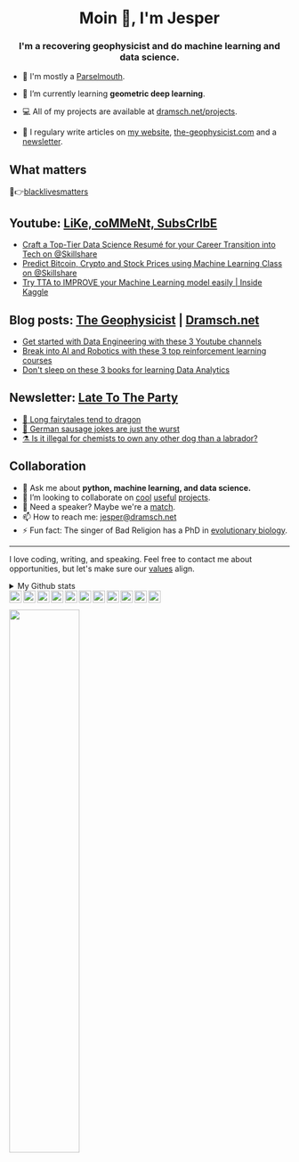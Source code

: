 <h1 align="center">Moin 👋, I'm Jesper</h1>
<h3 align="center">I'm a recovering geophysicist and do machine learning and data science.</h3>

- 🐍 I'm mostly a [Parselmouth](https://xkcd.com/353/).

- 🌱 I’m currently learning **geometric deep learning**.

- 💻 All of my projects are available at [dramsch.net/projects](https://dramsch.net/projects).
- 📝 I regulary write articles on [my website](https://dramsch.net/blog), [the-geophysicist.com](https://the-geophysicist.com) and a [newsletter](https://buttondown.email/jesper).


## What matters

💸👉[blacklivesmatters](https://blacklivesmatters.carrd.co/)

## Youtube: [LiKe, coMMeNt, SubsCrIbE](https://bit.ly/YTgeo)
<!-- YOUTUBE-LIST:START -->
- [Craft a Top-Tier Data Science Resumé for your Career Transition into Tech on @Skillshare](https://www.youtube.com/watch?v=fL5554P5YNo)
- [Predict Bitcoin, Crypto and Stock Prices using Machine Learning Class on @Skillshare](https://www.youtube.com/watch?v=dM5zvQwjl0A)
- [Try TTA to IMPROVE your Machine Learning model easily | Inside Kaggle](https://www.youtube.com/watch?v=w4sAh9lKyls)
<!-- YOUTUBE-LIST:END -->

## Blog posts: [The Geophysicist](https://the-geophysicist.com/) | [Dramsch.net](https://dramsch.net/blog) 
<!-- BLOG-POST-LIST:START -->
- [Get started with Data Engineering with these 3 Youtube channels](https://dramsch.net/posts/get-started-with-data-engineering-with-these-3-youtube-channels/)
- [Break into AI and Robotics with these 3 top reinforcement learning courses](https://dramsch.net/posts/break-into-ai-and-robotics-with-these-3-top-reinforcement-learning-courses/)
- [Don&#39;t sleep on these 3 books for learning Data Analytics](https://dramsch.net/posts/dont-sleep-on-these-3-books-for-learning-data-analytics/)
<!-- BLOG-POST-LIST:END -->

## Newsletter: [Late To The Party](https://buttondown.email/jesper)
<!-- NEWSLETTER-LIST:START -->
- [🐉 Long fairytales tend to dragon](https://buttondown.email/jesper/archive/long-fairytales-tend-to-dragon/)
- [🌭 German sausage jokes are just the wurst](https://buttondown.email/jesper/archive/german-sausage-jokes-are-just-the-wurst/)
- [⚗️ Is it illegal for chemists to own any other dog than a labrador?](https://buttondown.email/jesper/archive/is-it-illegal-for-chemists-to-own-any-other-dog/)
<!-- NEWSLETTER-LIST:END -->

<!-- ## My Courses

Check out my latest course on data science and business analytics in Python:

[![](https://raw.githubusercontent.com/JesperDramsch/skillshare-data-science/master/img/thumbnail.png)<br/>https://the-geophysicist.com/go/skillshare-data-science-with-python](https://the-geophysicist.com/go/skillshare-data-science-with-python) -->

## Collaboration

- 💬 Ask me about **python, machine learning, and data science.**
- 👯 I’m looking to collaborate on [cool](https://arxiv.org/abs/2006.13311) [useful](https://github.com/scikit-learn/scikit-learn/pulls?utf8=%E2%9C%93&q=is%3Apr+is%3Aclosed+author%3AJesperDramsch) [projects](https://dramsch.net/projects).
- 🙊 Need a speaker? Maybe we're a [match](https://dramsch.net/talks).
- 📫 How to reach me: [jesper@dramsch.net](jesper@dramsch.net)
- ⚡ Fun fact: The singer of Bad Religion has a PhD in [evolutionary biology](https://en.wikipedia.org/wiki/Greg_Graffin).

---

I love coding, writing, and speaking. Feel free to contact me about opportunities, but let's make sure our [values](https://dramsch.net/#values) align.


<details>
<summary>My Github stats</summary>
<p>&nbsp;<img align="center" src="https://github-readme-stats.vercel.app/api?username=jesperdramsch&show_icons=true&hide_border=true&title_color=000000&cache_seconds=86400" /></p>
</details>

<a href="https://dramsch.net/">
  <img align="left" alt="Jesper Dramsch' Website" width="22pt" src="https://cdn.jsdelivr.net/npm/simple-icons@v3/icons/googlechrome.svg" />
</a>
<a href="https://the-geophysicist.com/">
  <img align="left" alt="Jesper Dramsch' Blog" width="22pt" src="https://cdn.jsdelivr.net/npm/simple-icons@v3/icons/wordpress.svg" />
</a>
<a href="https://dev.to/jesperdramsch">
  <img align="left" alt="Jesper Dramsch' Dev.to" width="22pt" src="https://cdn.jsdelivr.net/npm/simple-icons@v3/icons/dev-dot-to.svg" />
</a>
<a href="https://kaggle.com/JesperDramsch">
  <img align="left" alt="Jesper Dramsch' Kaggle" width="22pt" src="https://cdn.jsdelivr.net/npm/simple-icons@v3/icons/kaggle.svg" />
</a>
<a href="https://instagram.com/JesperDramsch/">
  <img align="left" alt="Jesper Dramsch' Instagram" width="22pt" src="https://cdn.jsdelivr.net/npm/simple-icons@v3/icons/instagram.svg" />
</a>
<a href="https://twitter.com/JesperDramsch">
  <img align="left" alt="Jesper Dramsch' Twitter" width="22pt" src="https://cdn.jsdelivr.net/npm/simple-icons@v3/icons/twitter.svg" />
</a>
<a href="https://linkedin.com/in/thegeophysicist/">
  <img align="left" alt="Jesper Dramsch' Linkdin" width="22pt" src="https://cdn.jsdelivr.net/npm/simple-icons@v3/icons/linkedin.svg" />
</a>
<a href="https://github.com/JesperDramsch">
  <img align="left" alt="Jesper Dramsch' Github" width="22pt" src="https://cdn.jsdelivr.net/npm/simple-icons@v3/icons/github.svg" />
</a>
<a href="https://the-geophysicist.com/go/skillshare-data-science-with-python">
  <img align="left" alt="Jesper Dramsch' Skillshare Course on Data Science with Python" width="22pt" src="https://cdn.jsdelivr.net/npm/simple-icons@v3/icons/skillshare.svg" />
</a>
<a href="https://bit.ly/YTgeo">
  <img align="left" alt="Jesper Dramsch' Youtube" width="22pt" src="https://cdn.jsdelivr.net/npm/simple-icons@v3/icons/youtube.svg" />
</a>
<a href="https://twitch.tv/thegeophysicist">
  <img align="left" alt="Jesper Dramsch' Twitch" width="22pt" src="https://cdn.jsdelivr.net/npm/simple-icons@v3/icons/twitch.svg" />
</a>
<br/><br/>
<img src="https://dramsch.net/images/banner/banner-me-speaking.jpg" width="50%">
